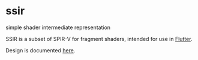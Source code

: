 # ssir
simple shader intermediate representation

SSIR is a subset of SPIR-V for fragment shaders, intended for use in [Flutter](https://flutter.dev).

Design is documented [here](https://docs.google.com/document/d/1z9K5LernwQ0LVAzfbAMW6ITx63QRdRsoax1NLYEfm4Y).
